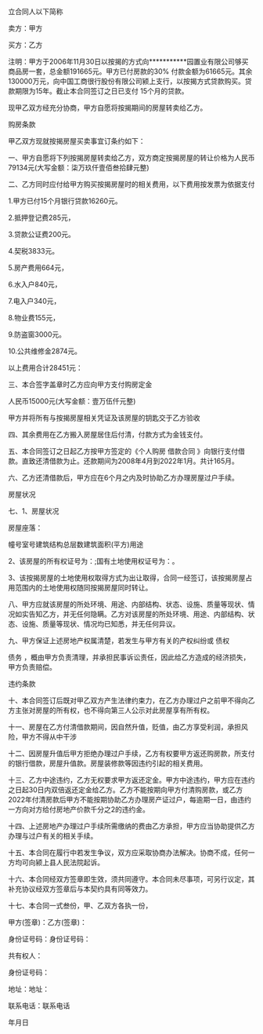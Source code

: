 
 


立合同人以下简称


卖方：甲方


买方：乙方


注明：甲方于2006年11月30日以按揭的方式向***********园置业有限公司够买商品房一套，总金额191665元。甲方已付房款的30% 付款金额为61665元。其余130000万元，向中国工商很行股份有限公司颍上支行，以按揭方式贷款购买。贷款期限为15年。截止本合同签订之日已支付 15个月的贷款。


现甲乙双方经充分协商，甲方自愿将按揭期间的房屋转卖给乙方。


购房条款


甲乙双方现就按揭房屋买卖事宜订条约如下：


一、甲方自愿将下列按揭房屋转卖给乙方，双方商定按揭房屋的转让价格为人民币79134元(大写金额：柒万玖仟壹佰叁拾肆元整)


二、乙方同时应付给甲方购买按揭房屋时的相关费用，以下费用按发票为依据支付


1.甲方已付15个月银行贷款16260元。


2.抵押登记费285元，


3.贷款公证费200元。


4.契税3833元。


5.房产费用664元，


6.水入户840元，


7.电入户340元，


8.物业费155元，


9.防盗窗3000元。


10.公共维修金2874元。


以上费用合计28451元：


三、本合签字盖章时乙方应向甲方支付购房定金


人民币15000元(大写金额：壹万伍仟元整)


甲方并将所有与按揭房屋相关凭证及该房屋的钥匙交于乙方验收


四、其余费用在乙方搬入房屋居住后付清，付款方式为金钱支付。


五、本合同签订之日起乙方按甲方签定的《个人购房
借款合同
》向银行支付借款。直致还清借款为止。还款期间为2008年4月到2022年1月。共计165月。


六、乙方还清借款后，甲方应在6个月之内及时协助乙方办理房屋过户手续。


房屋状况


七、1、房屋状况


房屋座落：


幢号室号建筑结构总层数建筑面积(平方)用途


2、该房屋的所有权证号为：;国有土地使用权证号为：。


3、该按揭房屋的土地使用权取得方式为出让取得，合同一经签订，该按揭房屋占用范围内的土地使用权随同按揭房屋同时转让。


八、甲方应就该房屋的所处环境、用途、内部结构、状态、设施、质量等现状、情况如实告知乙方，并无任何隐瞒。乙方对该房屋的所处环境、用途、内部结构、状态、设施、质量等现状、情况均已知悉，并无任何异议。


九、甲方保证上述房地产权属清楚，若发生与甲方有关的产权纠纷或
债权

债务
，概由甲方负责清理，并承担民事诉讼责任，因此给乙方造成的经济损失，甲方负责赔偿。


违约条款


十、本合同签订后既对甲乙双方产生法律约束力，在乙方办理过户之前甲不得向乙方主张对房屋的所有权，也不得向第三人公示对此房屋享有所有权。


十一、房屋在乙方付清借款期间，因自然升值，贬值，由乙方享受利润，承担风险，甲方不得从中干涉


十二、因房屋升值后甲方拒绝办理过户手续，乙方有权要甲方返还购房款，所支付的银行借款，房屋升值款。房屋装修款等因违约引起的相关费用。


十三、乙方中途违约，乙方无权要求甲方返还定金。甲方中途违约，甲方应在违约之日起30日内双倍返还定金给乙方。乙方不能按期向甲方付清购房款，或乙方 2022年付清房款后甲方不能按期协助乙方办理房产证过户，每逾期一日，由违约一方向对方给付房地产价款千分之2的违约金。


十四、上述房地产办理过户手续所需缴纳的费由乙方承担，甲方应当协助提供乙方办理与过户有关的相关手续。


十五、本合同在履行中若发生争议，双方应采取协商办法解决。协商不成，任何一方均可向颍上县人民法院起诉。


十六、本合同经双方签章即生效，须共同遵守。本合同未尽事项，可另行议定，其补充协议经双方签章后与本契约具有同等效力。


十七、本合同一式叁份，甲、乙双方各执一份，


甲方(签章)：乙方(签章)：


身份证号码：身份证号码：


共有权人：


身份证号码：


地址：地址：


联系电话：联系电话


年月日
 


 

 
 
 
 
 
  


  
 

  


  


  
 
 
 
 

